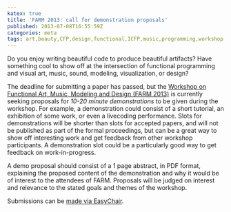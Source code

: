 ```yaml
---
katex: true
title: 'FARM 2013: call for demonstration proposals'
published: 2013-07-08T16:55:59Z
categories: meta
tags: art,beauty,CFP,design,functional,ICFP,music,programming,workshop
---
```


<p>Do you enjoy writing beautiful code to produce beautiful artifacts? Have something cool to show off at the intersection of functional programming and visual art, music, sound, modeling, visualization, or design?</p>
<p>The deadline for submitting a paper has passed, but the <a href="http://www.cis.upenn.edu/~byorgey/farm13/">Workshop on Functional Art, Music, Modeling and Design (FARM 2013)</a> is currently seeking proposals for <em>10-20 minute demonstrations</em> to be given during the workshop. For example, a demonstration could consist of a short tutorial, an exhibition of some work, or even a livecoding performance. Slots for demonstrations will be shorter than slots for accepted papers, and will not be published as part of the formal proceedings, but can be a great way to show off interesting work and get feedback from other workshop participants. A demonstration slot could be a particularly good way to get feedback on work-in-progress.</p>
<p>A demo proposal should consist of a 1 page abstract, in PDF format, explaining the proposed content of the demonstration and why it would be of interest to the attendees of FARM. Proposals will be judged on interest and relevance to the stated goals and themes of the workshop.</p>
<p>Submissions can be <a href="https://www.easychair.org/conferences/?conf=farm2013">made via EasyChair</a>.</p>

